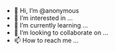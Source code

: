 - 👋 Hi, I’m @anonymous
- 👀 I’m interested in ...
- 🌱 I’m currently learning ...
- 💞️ I’m looking to collaborate on ...
- 📫 How to reach me ...

<!---
Raishivendu/Raishivendu is a ✨ special ✨ repository because its `README.md` (this file) appears on your GitHub profile.
You can click the Preview link to take a look at your changes.
--->
